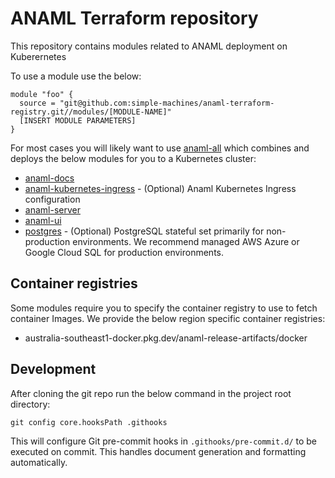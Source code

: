 # ANAML Terraform repository

This repository contains modules related to ANAML deployment on Kuberernetes

To use a module use the below:

```
module "foo" {
  source = "git@github.com:simple-machines/anaml-terraform-registry.git//modules/[MODULE-NAME]"
  [INSERT MODULE PARAMETERS]
}
```

For most cases you will likely want to use [anaml-all](./anaml-all) which combines and deploys the below modules for you to a Kubernetes cluster:
  - [anaml-docs](./anaml-docs)
  - [anaml-kubernetes-ingress](./anaml-kubernetes-ingress) - (Optional) Anaml Kubernetes Ingress configuration
  - [anaml-server](./anaml-server)
  - [anaml-ui](./anaml-ui)
  - [postgres](./postgres) - (Optional) PostgreSQL stateful set primarily for non-production environments. We recommend managed AWS Azure or Google Cloud SQL for production environments.
  
## Container registries

Some modules require you to specify the container registry to use to fetch container Images.
We provide the below region specific container registries:

  - australia-southeast1-docker.pkg.dev/anaml-release-artifacts/docker


## Development

After cloning the git repo run the below command in the project root directory:

```
git config core.hooksPath .githooks
```

This will configure Git pre-commit hooks in `.githooks/pre-commit.d/` to be executed on commit. This handles document generation and formatting automatically. 
